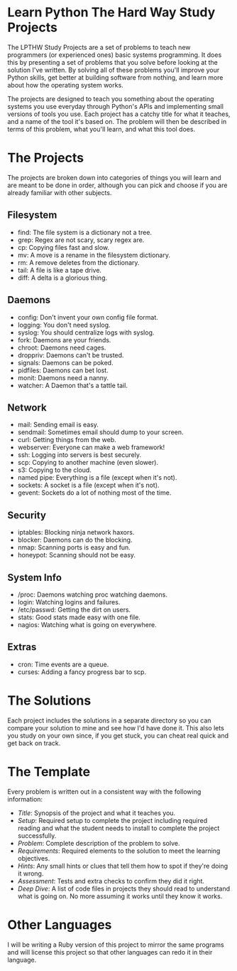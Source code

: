 Learn Python The Hard Way Study Projects
========================================

The LPTHW Study Projects are a set of problems to teach new programmers
(or experienced ones) basic systems programming.  It does this by presenting
a set of problems that you solve before looking at the solution I've written.
By solving all of these problems you'll improve your Python skills, get better
at building software from nothing, and learn more about how the operating
system works.

The projects are designed to teach you something about the operating systems
you use everyday through Python's APIs and implementing small versions of 
tools you use.  Each project has a catchy title for what it teaches, and
a name of the tool it's based on.  The problem will then be described 
in terms of this problem, what you'll learn, and what this tool does.

The Projects
============

The projects are broken down into categories of things you will learn
and are meant to be done in order, although you can pick and choose if
you are already familiar with other subjects.


Filesystem
-----

* find: The file system is a dictionary not a tree.
* grep: Regex are not scary, scary regex are.
* cp: Copying files fast and slow.
* mv: A move is a rename in the filesystem dictionary.
* rm: A remove deletes from the dictionary.
* tail: A file is like a tape drive.
* diff: A delta is a glorious thing.

Daemons
-------

* config: Don't invent your own config file format.
* logging: You don't need syslog.
* syslog: You should centralize logs with syslog.
* fork: Daemons are your friends.
* chroot: Daemons need cages.
* droppriv: Daemons can't be trusted.
* signals: Daemons can be poked.
* pidfiles: Daemons can bet lost.
* monit: Daemons need a nanny.
* watcher: A Daemon that's a tattle tail.

Network
-------

* mail: Sending email is easy.
* sendmail: Sometimes email should dump to your screen.
* curl: Getting things from the web.
* webserver: Everyone can make a web framework!
* ssh: Logging into servers is best securely.
* scp: Copying to another machine (even slower).
* s3: Copying to the cloud.
* named pipe: Everything is a file (except when it's not).
* sockets: A socket is a file (except when it's not).
* gevent: Sockets do a lot of nothing most of the time.

Security
--------

* iptables: Blocking ninja network haxors.
* blocker: Daemons can do the blocking.
* nmap: Scanning ports is easy and fun.
* honeypot: Scanning should not be easy.

System Info
-----------

* /proc: Daemons watching proc watching daemons.
* login: Watching logins and failures.
* /etc/passwd: Getting the dirt on users.
* stats: Good stats made easy with one file.
* nagios: Watching what is going on everywhere.

Extras
------

* cron: Time events are a queue.
* curses: Adding a fancy progress bar to scp.


The Solutions
=============

Each project includes the solutions in a separate directory so you 
can compare your solution to mine and see how I'd have done it.
This also lets you study on your own since, if you get stuck, you
can cheat real quick and get back on track.


The Template
============

Every problem is written out in a consistent way with the following
information:

* _Title_: Synopsis of the project and what it teaches you.
* _Setup_: Required setup to complete the project including required reading and what the student needs to install to complete the project successfully.
* _Problem_: Complete description of the problem to solve.
* _Requirements_: Required elements to the solution to meet the learning objectives.
* _Hints_: Any small hints or clues that tell them how to spot if they're doing it wrong.
* _Assessment_: Tests and extra checks to confirm they did it right.
* _Deep Dive_: A list of code files in projects they should read to understand what is going on.  No more assuming it works until they know it works.


Other Languages
===============

I will be writing a Ruby version of this project to mirror the same
programs and will license this project so that other languages can
redo it in their language.


